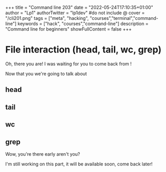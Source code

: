 +++
title = "Command line 203"
date = "2022-05-24T17:10:35+01:00"
author = "Lp1"
authorTwitter = "lp1dev" #do not include @
cover = "/cli201.png"
tags = ["meta", "hacking", "courses","terminal","command-line"]
keywords = ["hack", "courses","command-line"]
description = "Command line for beginners"
showFullContent = false
+++

# File interaction (head, tail, wc, grep)

Oh, there you are! I was waiting for you to come back from [](./201)!

Now that you we're going to talk about

## head

## tail

## wc

## grep


Wow, you're there early aren't you?

I'm still working on this part, it will be available soon, come back later!